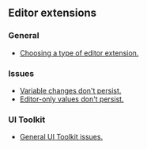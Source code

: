## Editor extensions
### General
- [Choosing a type of editor extension.](Editor%20Extensions/Choices.md)
### Issues
- [Variable changes don't persist.](Editor%20Extensions/Serialisation/Persisting%20Changes.md)
- [Editor-only values don't persist.](Editor%20Extensions/Serialisation/Editor%20Persistence.md)
### UI Toolkit
- [General UI Toolkit issues.](UI%20Toolkit.md)
